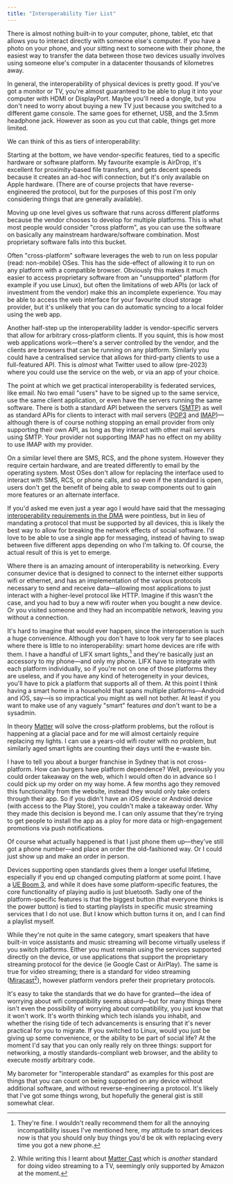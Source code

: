 ```yaml
---
title: "Interoperability Tier List"
---
```


There is almost nothing built-in to your computer, phone, tablet, etc that allows you to interact directly with someone else's computer. If you have a photo on your phone, and your sitting next to someone with their phone, the easiest way to transfer the data between those two devices usually involves using someone else's computer in a datacenter thousands of kilometres away.

In general, the interoperability of physical devices is pretty good. If you've got a monitor or TV, you're almost guaranteed to be able to plug it into your computer with HDMI or DisplayPort. Maybe you'll need a dongle, but you don't need to worry about buying a new TV just because you switched to a different game console. The same goes for ethernet, USB, and the 3.5mm headphone jack. However as soon as you cut that cable, things get more limited.

We can think of this as tiers of interoperability:

Starting at the bottom, we have vendor-specific features, tied to a specific hardware or software platform. My favourite example is AirDrop, it's excellent for proximity-based file transfers, and gets decent speeds because it creates an ad-hoc wifi connection, but it's only available on Apple hardware. (There are of course projects that have reverse-engineered the protocol, but for the purposes of this post I'm only considering things that are generally available).

Moving up one level gives us software that runs across different platforms because the vendor chooses to develop for multiple platforms. This is what most people would consider "cross platform", as you can use the software on basically any mainstream hardware/software combination. Most proprietary software falls into this bucket.

Often "cross-platform" software leverages the web to run on less popular (read: non-mobile) OSes. This has the side-effect of allowing it to run on any platform with a compatible browser. Obviously this makes it much easier to access proprietary software from an "unsupported" platform (for example if you use Linux), but often the limitations of web APIs (or lack of investment from the vendor) make this an incomplete experience. You may be able to access the web interface for your favourite cloud storage provider, but it's unlikely that you can do automatic syncing to a local folder using the web app.

Another half-step up the interoperability ladder is vendor-specific servers that allow for arbitrary cross-platform clients. If you squint, this is how most web applications work—there's a server controlled by the vendor, and the clients are browsers that can be running on any platform. Similarly you could have a centralised service that allows for third-party clients to use a full-featured API. This is _almost_ what Twitter used to allow (pre-2023) where you could use the service on the web, or via an app of your choice.

The point at which we get practical interoperability is federated services, like email. No two email "users" have to be signed up to the same service, use the same client application, or even have the servers running the same software. There is both a standard API between the servers ([SMTP][smtp]) as well as standard APIs for clients to interact with mail servers ([POP3][pop] and [IMAP][imap])—although there is of course nothing stopping an email provider from only supporting their own API, as long as they interact with other mail servers using SMTP. Your provider not supporting IMAP has no effect on my ability to use IMAP with my provider.

[smtp]: https://en.wikipedia.org/wiki/Simple_Mail_Transfer_Protocol
[pop]: https://en.wikipedia.org/wiki/Post_Office_Protocol
[imap]: https://en.wikipedia.org/wiki/Internet_Message_Access_Protocol

On a similar level there are SMS, RCS, and the phone system. However they require certain hardware, and are treated differently to email by the operating system. Most OSes don't allow for replacing the interface used to interact with SMS, RCS, or phone calls, and so even if the standard is open, users don't get the benefit of being able to swap components out to gain more features or an alternate interface.

If you'd asked me even just a year ago I would have said that the messaging [interoperability requirements in the DMA][dma-message] were pointless, but in lieu of mandating a protocol that must be supported by all devices, this is likely the best way to allow for breaking the network effects of social software. I'd love to be able to use a single app for messaging, instead of having to swap between five different apps depending on who I'm talking to. Of course, the actual result of this is yet to emerge.

[dma-message]: https://www.eff.org/deeplinks/2022/04/eu-digital-markets-acts-interoperability-rule-addresses-important-need-raises

Where there is an amazing amount of interoperability is networking. Every consumer device that is designed to connect to the internet either supports wifi or ethernet, and has an implementation of the various protocols necessary to send and receive data—allowing most applications to just interact with a higher-level protocol like HTTP. Imagine if this wasn't the case, and you had to buy a new wifi router when you bought a new device. Or you visited someone and they had an incompatible network, leaving you without a connection.

It's hard to imagine that would ever happen, since the interoperation is such a huge convenience. Although you don't have to look very far to see places where there is little to no interoperability: smart home devices are rife with them. I have a handful of LIFX smart lights,[^lifx-ok] and they're basically just an accessory to my phone—and only my phone. LIFX have to integrate with each platform individually, so if you're not on one of those platforms they are useless, and if you have any kind of heterogeneity in your devices, you'll have to pick a platform that supports all of them. At this point I think having a smart home in a household that spans multiple platforms—Android and iOS, say—is so impractical you might as well not bother. At least if you want to make use of any vaguely "smart" features _and_ don't want to be a sysadmin.

[^lifx-ok]: They're fine. I wouldn't really recommend them for all the annoying incompatibility issues I've mentioned here, my attitude to smart devices now is that you should only buy things you'd be ok with replacing every time you got a new phone.

In theory [Matter][matter] will solve the cross-platform problems, but the rollout is happening at a glacial pace and for me will almost certainly require replacing my lights. I can use a years-old wifi router with no problem, but similarly aged smart lights are counting their days until the e-waste bin.

I have to tell you about a burger franchise in Sydney that is not cross-platform. How can burgers have platform dependence? Well, previously you could order takeaway on the web, which I would often do in advance so I could pick up my order on my way home. A few months ago they removed this functionality from the website, instead they would only take orders through their app. So if you didn't have an iOS device or Android device (with access to the Play Store), you couldn't make a takeaway order. Why they made this decision is beyond me. I can only assume that they're trying to get people to install the app as a ploy for more data or high-engagement promotions via push notifications.

Of course what actually happened is that I just phone them up—they've still got a phone number—and place an order the old-fashioned way. Or I could just show up and make an order in person.

[matter]: https://www.theverge.com/23568091/matter-compatible-devices-accessories-apple-amazon-google-samsung

Devices supporting open standards gives them a longer useful lifetime, especially if you end up changed computing platform at some point. I have a [UE Boom 3][boom], and while it does have some platform-specific features, the core functionality of playing audio is just bluetooth. Sadly one of the platform-specific features is that the biggest button (that everyone thinks is the power button) is tied to starting playlists in specific music streaming services that I do not use. But I know which button turns it on, and I can find a playlist myself.

[boom]: https://en.wikipedia.org/wiki/UE_Boom

While they're not quite in the same category, smart speakers that have built-in voice assistants and music streaming will become virtually useless if you switch platforms. Either you must remain using the services supported directly on the device, or use applications that support the proprietary streaming protocol for the device (ie Google Cast or AirPlay). The same is true for video streaming; there is a standard for video streaming ([Miracast](https://en.wikipedia.org/wiki/Miracast)[^mattercast]), however platform vendors prefer their proprietary protocols.

[^mattercast]: While writing this I learnt about [Matter Cast](https://www.theverge.com/2024/5/10/24153556/fire-tv-amazon-matter-casting-hands-on) which is _another_ standard for doing video streaming to a TV, seemingly only supported by Amazon at the moment.

It's easy to take the standards that we do have for granted—the idea of worrying about wifi compatibility seems absurd—but for many things there isn't even the possibility of worrying about compatibility, you just know that it won't work. It's worth thinking which tech islands you inhabit, and whether the rising tide of tech advancements is ensuring that it's never practical for you to migrate. If you switched to Linux, would you just be giving up some convenience, or the ability to be part of social life? At the moment I'd say that you can only really rely on three things: support for networking, a mostly standards-compliant web browser, and the ability to execute _mostly_ arbitrary code.

My barometer for "interoperable standard" as examples for this post are things that you can count on being supported on any device without additional software, and without reverse-engineering a protocol. It's likely that I've got some things wrong, but hopefully the general gist is still somewhat clear.
